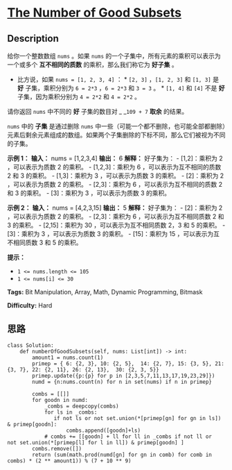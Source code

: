 # [The Number of Good Subsets][title]

## Description

给你一个整数数组 `nums` 。如果 `nums` 的一个子集中，所有元素的乘积可以表示为一个或多个 **互不相同的质数** 的乘积，那么我们称它为
**好子集**  。

  * 比方说，如果 `nums = [1, 2, 3, 4]` ：     * `[2, 3]` ，`[1, 2, 3]` 和 `[1, 3]` 是 **好**  子集，乘积分别为 `6 = 2*3` ，`6 = 2*3` 和 `3 = 3` 。    * `[1, 4]` 和 `[4]` 不是 **好**  子集，因为乘积分别为 `4 = 2*2` 和 `4 = 2*2` 。

请你返回 `nums` 中不同的  **好**  子集的数目对 _ _`109 + 7`  **取余**  的结果。

`nums` 中的 **子集**  是通过删除 `nums`
中一些（可能一个都不删除，也可能全部都删除）元素后剩余元素组成的数组。如果两个子集删除的下标不同，那么它们被视为不同的子集。



**示例 1：**
            **输入：** nums = [1,2,3,4]    **输出：** 6    **解释：** 好子集为：    - [1,2]：乘积为 2 ，可以表示为质数 2 的乘积。    - [1,2,3]：乘积为 6 ，可以表示为互不相同的质数 2 和 3 的乘积。    - [1,3]：乘积为 3 ，可以表示为质数 3 的乘积。    - [2]：乘积为 2 ，可以表示为质数 2 的乘积。    - [2,3]：乘积为 6 ，可以表示为互不相同的质数 2 和 3 的乘积。    - [3]：乘积为 3 ，可以表示为质数 3 的乘积。    

**示例 2：**
            **输入：** nums = [4,2,3,15]    **输出：** 5    **解释：** 好子集为：    - [2]：乘积为 2 ，可以表示为质数 2 的乘积。    - [2,3]：乘积为 6 ，可以表示为互不相同质数 2 和 3 的乘积。    - [2,15]：乘积为 30 ，可以表示为互不相同质数 2，3 和 5 的乘积。    - [3]：乘积为 3 ，可以表示为质数 3 的乘积。    - [15]：乘积为 15 ，可以表示为互不相同质数 3 和 5 的乘积。    



**提示：**

  * `1 <= nums.length <= 105`
  * `1 <= nums[i] <= 30`


**Tags:** Bit Manipulation, Array, Math, Dynamic Programming, Bitmask

**Difficulty:** Hard

## 思路

``` python3
class Solution:
    def numberOfGoodSubsets(self, nums: List[int]) -> int:
        amount1 = nums.count(1)
        primep = { 6: {2, 3}, 10: {2, 5},  14: {2, 7}, 15: {3, 5}, 21: {3, 7}, 22: {2, 11}, 26: {2, 13},  30: {2, 3, 5}}
        primep.update({p:{p} for p in [2,3,5,7,11,13,17,19,23,29]})
        numd = {n:nums.count(n) for n in set(nums) if n in primep}

        combs = [[]]
        for goodn in numd:
            _combs = deepcopy(combs)
            for ls in _combs:
               if not ls or not set.union(*[primep[gn] for gn in ls]) & primep[goodn]:
                   combs.append([goodn]+ls)
            # combs += [[goodn] + ll for ll in _combs if not ll or  not set.union(*[primep[l] for l in ll]) & primep[goodn] ]
        combs.remove([])
        return (sum(math.prod(numd[gn] for gn in comb) for comb in combs) * (2 ** amount1)) % (7 + 10 ** 9)
```

[title]: https://leetcode-cn.com/problems/the-number-of-good-subsets
